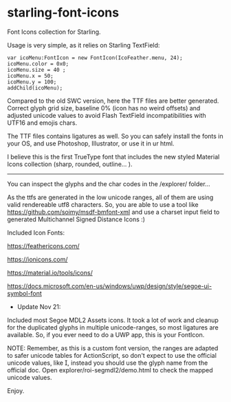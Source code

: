 # starling-font-icons
Font Icons collection for Starling.

Usage is very simple, as it relies on Starling TextField:
```
var icoMenu:FontIcon = new FontIcon(IcoFeather.menu, 24);
icoMenu.color = 0x0;
icoMenu.size = 40 ;
icoMenu.x = 50;
icoMenu.y = 100;
addChild(icoMenu);
```

Compared to the old SWC version, here the TTF files are better generated.
Correct glyph grid size, baseline 0% (icon has no weird offsets) and adjusted unicode values
to avoid Flash TextField incompatibilities with UTF16 and emojis chars.

The TTF files contains ligatures as well. So you can safely install the fonts in your OS, and use Photoshop, Illustrator, or use it in ur html.

I believe this is the first TrueType font that includes the new styled Material Icons collection (sharp, rounded, outline... ).

-----

You can inspect the glyphs and the char codes in the /explorer/ folder...

As the ttfs are generated in the low unicode ranges, all of them are using valid rendereable utf8 characters.
So, you are able to use a tool like https://github.com/soimy/msdf-bmfont-xml and use a charset input field to generated
Multichannel Signed Distance Icons :)


Included Icon Fonts:

https://feathericons.com/

https://ionicons.com/

https://material.io/tools/icons/

https://docs.microsoft.com/en-us/windows/uwp/design/style/segoe-ui-symbol-font


- Update Nov 21:

Included most Segoe MDL2 Assets icons. It took a lot of work and cleanup for the duplicated glyphs in multiple unicode-ranges, so most ligatures are available.
So, if you ever need to do a UWP app, this is your FontIcon.

NOTE: Remember, as this is a custom font version, the ranges are adapted to safer unicode tables for ActionScript, so don't expect to use the official unicode values, like &#xe00c;, instead you should use the glyph name from the official doc. Open explorer/roi-segmdl2/demo.html to check the mapped unicode values.




Enjoy.




  


  
   

